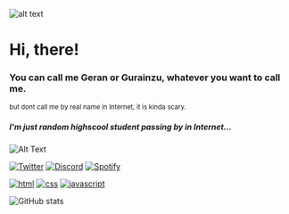 ![alt text](https://img.wattpad.com/userbgs/jomssans_.1920.62277.jpg)

# Hi, there!

### You can call me Geran or Gurainzu, whatever you want to call me.

<sub>but dont call me by real name in Internet, it is kinda scary.</sub>

##### I'm just random highscool student passing by in Internet...

![Alt Text](https://media.tenor.com/S2TlbsmiokQAAAAC/border-line-violet.gif)

[![Twitter](https://img.shields.io/badge/-Twitter-1DA1F2?style=for-the-badge&logo=Twitter&logoColor=white)](https://twitter.com/gurainzu)
[![Discord](https://img.shields.io/badge/Discord-5865F2?style=for-the-badge&logo=discord&logoColor=white)](https://discord.gg/JF4S8JuGc5)
[![Spotify](https://img.shields.io/badge/Spotify-1ED760?&style=for-the-badge&logo=spotify&logoColor=white)](https://open.spotify.com/user/gurainzu.)


[![html](https://img.shields.io/badge/html-★★-lightgrey?labelColor=E34F26&logo=HTML5&style=for-the-badge&logoColor=white)](https://www.w3schools.com/html)
[![css](https://img.shields.io/badge/css-★-lightgrey?labelColor=1572B6&logo=CSS3&style=for-the-badge&logoColor=white)](https://www.w3schools.com/css)
[![javascript](https://img.shields.io/badge/javascript--lightgrey?labelColor=F7DF1E&logo=JavaScript&style=for-the-badge&logoColor=black)](https://www.w3schools.com/js)

![GitHub stats](https://github-readme-stats-git-masterrstaa-rickstaa.vercel.app/api?username=gurainzu&theme=dark://github.com/gurainzu)
